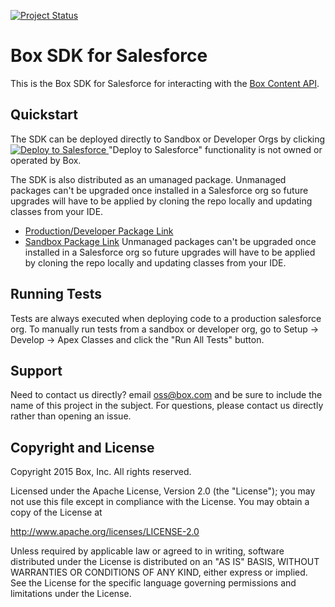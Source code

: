[![Project Status](http://opensource.box.com/badges/active.svg)](http://opensource.box.com/badges)

Box SDK for Salesforce
======================

This is the Box SDK for Salesforce for interacting with the 
[Box Content API](https://box-content.readme.io/).

Quickstart
----------
The SDK can be deployed directly to Sandbox or Developer Orgs by clicking
<a href="https://githubsfdeploy.herokuapp.com?owner=box-samples&repo=box-apex-sdk">
  <img alt="Deploy to Salesforce"
       src="https://raw.githubusercontent.com/afawcett/githubsfdeploy/master/src/main/webapp/resources/img/deploy.png">
</a>
"Deploy to Salesforce" functionality is not owned or operated by Box.

The SDK is also distributed as an umanaged package.  Unmanaged packages can't be upgraded once installed in a Salesforce org so future upgrades will have to be applied by cloning the repo locally and updating classes from your IDE.
* [Production/Developer Package Link][package-production]
* [Sandbox Package Link][package-sandbox]
Unmanaged packages can't be upgraded once installed in a Salesforce org so future upgrades will have to be applied by cloning the repo locally and updating classes from your IDE.

Running Tests
-------------
Tests are always executed when deploying code to a production salesforce org.  To manually run tests from a sandbox or developer org, go to Setup -> Develop -> Apex Classes and click the "Run All Tests" button.

Support
-------
Need to contact us directly? email oss@box.com and be sure to include the name of this project in the subject.  For questions, please contact us directly rather than opening an issue.

Copyright and License
---------------------

Copyright 2015 Box, Inc. All rights reserved.

Licensed under the Apache License, Version 2.0 (the "License");
you may not use this file except in compliance with the License.
You may obtain a copy of the License at

   http://www.apache.org/licenses/LICENSE-2.0

Unless required by applicable law or agreed to in writing, software
distributed under the License is distributed on an "AS IS" BASIS,
WITHOUT WARRANTIES OR CONDITIONS OF ANY KIND, either express or implied.
See the License for the specific language governing permissions and
limitations under the License.

[package-production]:https://cloud.box.com/Box-Apex-SDK
[package-sandbox]:https://cloud.box.com/Box-Apex-SDK-Sandbox